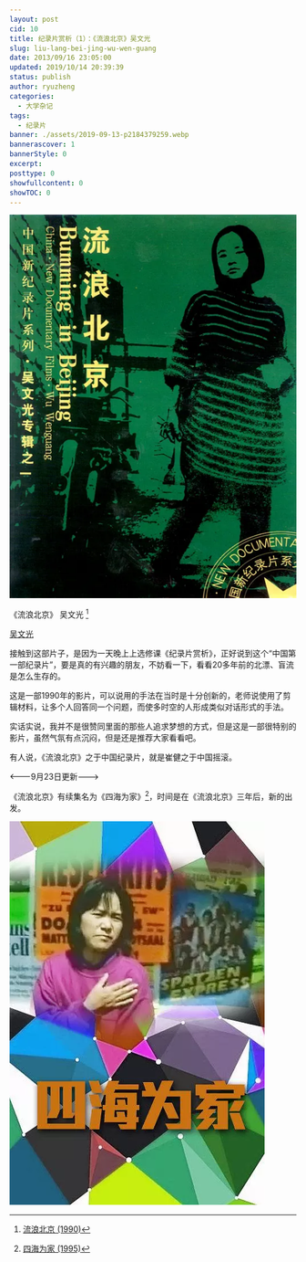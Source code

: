 ```yaml
---
layout: post
cid: 10
title: 纪录片赏析（1）：《流浪北京》吴文光
slug: liu-lang-bei-jing-wu-wen-guang
date: 2013/09/16 23:05:00
updated: 2019/10/14 20:39:39
status: publish
author: ryuzheng
categories: 
  - 大学杂记
tags: 
  - 纪录片
banner: ./assets/2019-09-13-p2184379259.webp
bannerascover: 1
bannerStyle: 0
excerpt: 
posttype: 0
showfullcontent: 0
showTOC: 0
---
```



![流浪北京](./assets/2019-09-13-p2184379259.webp)

《流浪北京》 吴文光 [^1]

[吴文光](http://v.163.com/special/00853NT7/wwg.html)

接触到这部片子，是因为一天晚上上选修课《纪录片赏析》，正好说到这个“中国第一部纪录片”，要是真的有兴趣的朋友，不妨看一下，看看20多年前的北漂、盲流是怎么生存的。

这是一部1990年的影片，可以说用的手法在当时是十分创新的，老师说使用了剪辑材料，让多个人回答同一个问题，而使多时空的人形成类似对话形式的手法。

实话实说，我并不是很赞同里面的那些人追求梦想的方式，但是这是一部很特别的影片，虽然气氛有点沉闷，但是还是推荐大家看看吧。

有人说，《流浪北京》之于中国纪录片，就是崔健之于中国摇滚。

&lt;---9月23日更新---&gt;

《流浪北京》有续集名为《四海为家》[^2]，时间是在《流浪北京》三年后，新的出发。

![四海为家](./assets/2019-09-13-p2388688579.webp)

[^1]: [流浪北京 (1990)](https://movie.douban.com/subject/1461188/)
[^2]: [四海为家 (1995)](http://movie.douban.com/subject/1962949/)